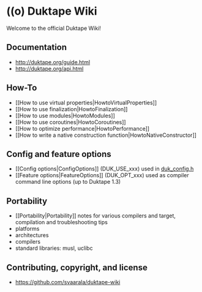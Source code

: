 # ((o) Duktape Wiki

Welcome to the official Duktape Wiki!

## Documentation

* http://duktape.org/guide.html
* http://duktape.org/api.html

## How-To

* [[How to use virtual properties|HowtoVirtualProperties]]
* [[How to use finalization|HowtoFinalization]]
* [[How to use modules|HowtoModules]]
* [[How to use coroutines|HowtoCoroutines]]
* [[How to optimize performance|HowtoPerformance]]
* [[How to write a native construction function|HowtoNativeConstructor]]

## Config and feature options

* [[Config options|ConfigOptions]] (DUK_USE_xxx) used in [duk_config.h](https://github.com/svaarala/duktape/blob/master/doc/duk-config.rst)
* [[Feature options|FeatureOptions]] (DUK_OPT_xxx) used as compiler command line options (up to Duktape 1.3)

## Portability

* [[Portability|Portability]] notes for various compilers and target, compilation and troubleshooting tips
* platforms
* architectures
* compilers
* standard libraries: musl, uclibc

## Contributing, copyright, and license

* https://github.com/svaarala/duktape-wiki
